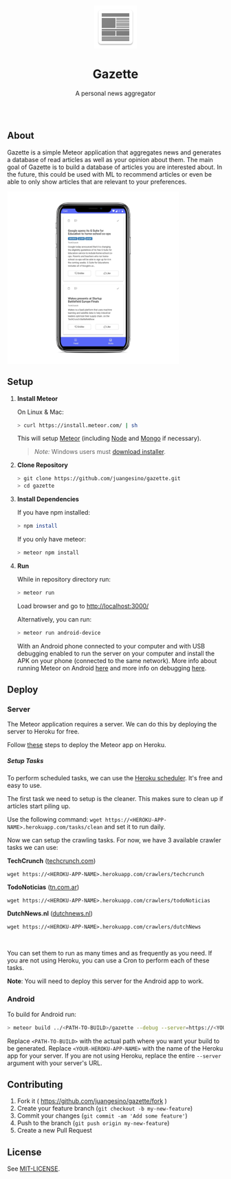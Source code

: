 <p align='center'><img width="100" src='resources/icons/mipmap-xxxhdpi/icon.png'/></p>
<h1 align="center">Gazette</h1>
<p align="center">A personal news aggregator</p>
<br />
<br />

## About

Gazette is a simple Meteor application that aggregates news and generates a database of read articles as well as your opinion about them. The main goal of Gazette is to build a database of articles you are interested about. In the future, this could be used with ML to recommend articles or even be able to only show articles that are relevant to your preferences.

<img src="resources/mockups/mockup.png" alt="Mockup" width="400" align="center" />

## Setup

1. **Install Meteor**

    On Linux & Mac:

    ```sh
    > curl https://install.meteor.com/ | sh
    ```

    This will setup [Meteor](http://github.com/meteor/meteor) (including [Node](https://github.com/nodejs/node) and [Mongo](https://github.com/mongodb/mongo) if necessary).

    > _Note:_ Windows users must [download installer](https://www.meteor.com/install).

2. **Clone Repository**

    ```sh
    > git clone https://github.com/juangesino/gazette.git
    > cd gazette
    ```

3. **Install Dependencies**

    If you have npm installed:

    ```sh
    > npm install
    ```

    If you only have meteor:

    ```sh
    > meteor npm install
    ```

4. **Run**

    While in repository directory run:

    ```sh
    > meteor run
    ```

    Load browser and go to [http://localhost:3000/](http://localhost:3000/)

    Alternatively, you can run:

    ```sh
    > meteor run android-device
    ```

    With an Android phone connected to your computer and with USB debugging enabled to run the server on your computer and install the APK on your phone (connected to the same network). More info about running Meteor on Android <a href="https://guide.meteor.com/mobile.html#running-on-android" target="_blank">here</a> and more info on debugging <a href="https://guide.meteor.com/mobile.html#remote-debugging-android" target="_blank">here</a>.

## Deploy

### Server

The Meteor application requires a server. We can do this by deploying the server to Heroku for free.

Follow <a href="https://medium.com/@leonardykris/how-to-run-a-meteor-js-application-on-heroku-in-10-steps-7aceb12de234#.lmg8s462o" target="_blank">these</a> steps to deploy the Meteor app on Heroku.

##### Setup Tasks

To perform scheduled tasks, we can use the <a href="https://elements.heroku.com/addons/scheduler" target="_blank">Heroku scheduler</a>. It's free and easy to use.

The first task we need to setup is the cleaner. This makes sure to clean up if articles start piling up.

Use the following command: `wget https://<HEROKU-APP-NAME>.herokuapp.com/tasks/clean` and set it to run daily.

Now we can setup the crawling tasks. For now, we have 3 available crawler tasks we can use:

**TechCrunch** ([techcrunch.com](https://techcrunch.com/))

```
wget https://<HEROKU-APP-NAME>.herokuapp.com/crawlers/techcrunch
```

**TodoNoticias** ([tn.com.ar](https://tn.com.ar/))

```
wget https://<HEROKU-APP-NAME>.herokuapp.com/crawlers/todoNoticias
```

**DutchNews.nl** ([dutchnews.nl](https://www.dutchnews.nl/))

```
wget https://<HEROKU-APP-NAME>.herokuapp.com/crawlers/dutchNews
```

<br>

You can set them to run as many times and as frequently as you need. If you are not using Heroku, you can use a Cron to perform each of these tasks.

**Note**: You will need to deploy this server for the Android app to work.

### Android

To build for Android run:

```sh
> meteor build ../<PATH-TO-BUILD>/gazette --debug --server=https://<YOUR-HEROKU-APP-NAME>.herokuapp.com/
```

Replace `<PATH-TO-BUILD>` with the actual path where you want your build to be generated.
Replace `<YOUR-HEROKU-APP-NAME>` with the name of the Heroku app for your server. If you are not using Heroku, replace the entire `--server` argument with your server's URL.

## Contributing

1. Fork it ( https://github.com/juangesino/gazette/fork )
2. Create your feature branch (`git checkout -b my-new-feature`)
3. Commit your changes (`git commit -am 'Add some feature'`)
4. Push to the branch (`git push origin my-new-feature`)
5. Create a new Pull Request

## License

See [MIT-LICENSE](https://github.com/juangesino/photon/blob/master/LICENSE).
